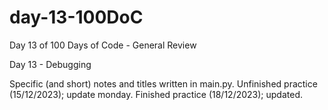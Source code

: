 # day-13-100DoC
Day 13 of 100 Days of Code - General Review

Day 13 - Debugging

Specific (and short) notes and titles written in main.py. 
  Unfinished practice (15/12/2023); update monday.
  Finished practice (18/12/2023); updated.
